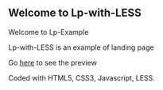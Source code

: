 ## Welcome to Lp-with-LESS

Welcome to Lp-Example

Lp-with-LESS is an example of landing page

Go [here](https://nastya303.github.io/lp-with-LESS/) to see the preview

Coded with HTML5, CSS3, Javascript, LESS.
